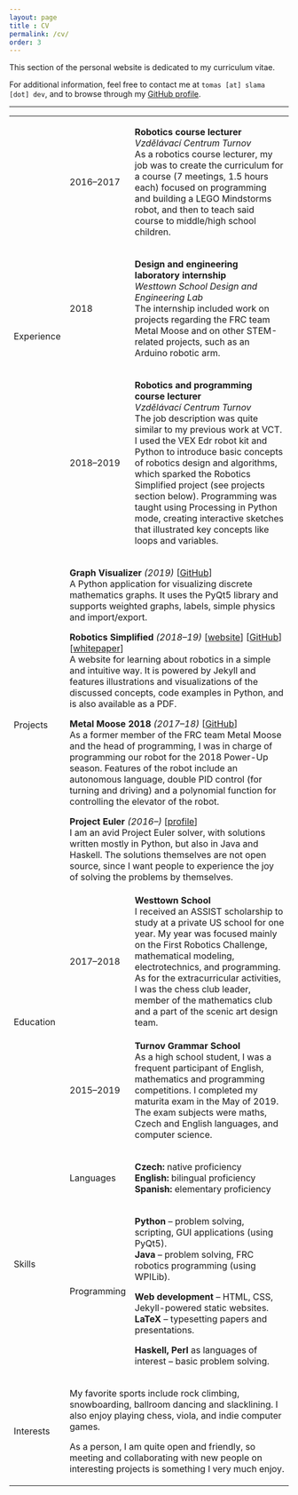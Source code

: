 ```yaml
---
layout: page
title : CV
permalink: /cv/
order: 3
---
```


This section of the personal website is dedicated to my curriculum vitae.

For additional information, feel free to contact me at `tomas [at] slama [dot] dev`, and to browse through my [GitHub profile](https://github.com/xiaoxiae/).

<hr style="margin-bottom: 0;">

<table class="cv-table">

  <tr>
    <td rowspan="3" class="cv-primary-group">
      <p><span>Experience</span></p>
    </td>
    <td class="cv-secondary-group">
      <p><span>2016–2017</span></p>
    </td>
    <td class="cv-content-cell">
      <p>
        <strong>Robotics course lecturer</strong>
		<br>
		<em>Vzdělávací Centrum Turnov</em>
        <br>
        As a robotics course lecturer, my job was to create the curriculum for a course (7 meetings, 1.5 hours each) focused on programming and building a LEGO Mindstorms robot, and then to teach said course to middle/high school children.
      </p>
    </td>
  </tr>
  <tr>
    <td class="cv-secondary-group">
      <p><span>2018</span></p>
    </td>
    <td class="cv-content-cell">
      <p>
        <strong>Design and engineering laboratory internship</strong>
		<br>
		<em>Westtown School Design and Engineering Lab</em>
        <br>
        The internship included work on projects regarding the FRC team Metal Moose and on other STEM-related projects, such as an Arduino robotic arm.
      </p>
    </td>
  </tr>
  <tr>
    <td class="cv-secondary-group">
      <p><span>2018–2019</span></p>
    </td>
    <td class="cv-content-cell">
      <p>
        <strong>Robotics and programming course lecturer</strong>
		<br>
		<em>Vzdělávací Centrum Turnov</em>
        <br>
        The job description was quite similar to my previous work at VCT.
		I used the VEX Edr robot kit and Python to introduce basic concepts of robotics design and algorithms, which sparked the Robotics Simplified project (see projects section below).
		Programming was taught using Processing in Python mode, creating interactive sketches that illustrated key concepts like loops and variables.
      </p>
    </td>
  </tr>

  <tr class="cv-spacer"></tr>
  
  <tr>
    <td class="cv-primary-group">
      <p><span>Projects</span></p>
    </td>
    <td colspan="2" class="cv-content-cell">
      <p>
        <strong>Graph Visualizer</strong> <em>(2019)</em> [<a href="https://github.com/xiaoxiae/GraphVisualizer">GitHub</a>]
        <br>
        A Python application for visualizing discrete mathematics graphs.
        It uses the PyQt5 library and supports weighted graphs, labels, simple physics and import/export.
      </p>
      <p>
        <strong>Robotics Simplified</strong> <em>(2018–19)</em> [<a href="http://robotics-simplified.com/">website</a>] [<a href="https://github.com/xiaoxiae/Robotics-Simplified-Website">GitHub</a>] [<a href="https://github.com/xiaoxiae/soc-paper-2019">whitepaper</a>]
        <br>
        A website for learning about robotics in a simple and intuitive way.
        It is powered by Jekyll and features illustrations and visualizations of the discussed concepts, code examples in Python, and is also available as a PDF.
      </p>
      <p>
        <strong>Metal Moose 2018</strong> <em>(2017–18)</em> [<a href="https://github.com/MetalMooseFRC/MetalMoose2018">GitHub</a>]
        <br>
        As a former member of the FRC team Metal Moose and the head of programming, I was in charge of programming our robot for the 2018 Power-Up season.
        Features of the robot include an autonomous language, double PID control (for turning and driving) and a polynomial function for controlling the elevator of the robot.
      </p>
      <p>
        <strong>Project Euler </strong> <em>(2016–)</em> [<a href="https://projecteuler.net/progress=thexiaoxiae">profile</a>]
        <br>
        I am an avid Project Euler solver, with solutions written mostly in Python, but also in Java and Haskell.
        The solutions themselves are not open source, since I want people to experience the joy of solving the problems by themselves.
      </p>
    </td>
  </tr>

  <tr class="cv-spacer"></tr>

  <tr>
    <td rowspan="2" class="cv-primary-group">
      <p><span>Education</span></p>
    </td>
    <td class="cv-secondary-group">
      <p><span>2017–2018</span></p>
  	</td>
    <td class="cv-content-cell">
      <strong>Westtown School</strong>
      <br>
      I received an ASSIST scholarship to study at a private US school for one year. My year was focused mainly on the First Robotics Challenge, mathematical modeling, electrotechnics, and programming.
	  As for the extracurricular activities, I was the chess club leader, member of the mathematics club and a part of the scenic art design team.
    </td>
  </tr>
  <tr>
    <td class="cv-secondary-group">
      <p><span>2015–2019</span></p>
    </td>
    <td class="cv-content-cell">
    <p>
      <strong>Turnov Grammar School</strong>
      <br>
	  As a high school student, I was a frequent participant of English, mathematics and programming competitions.
	  I completed my maturita exam in the May of 2019. The exam subjects were maths, Czech and English languages, and computer science.
    </p>
    </td>
  </tr>

  <tr class="cv-spacer"></tr>

  <tr>
    <td rowspan="2" class="cv-primary-group">
      <p><span>Skills</span></p>
    </td>
    <td class="cv-secondary-group">
      <p><span>Languages</span></p>
  	</td>
    <td class="cv-content-cell">
      <p>
	  	<strong>Czech:</strong> native proficiency
		<br>
		<strong>English:</strong> bilingual proficiency
		<br>
		<strong>Spanish:</strong> elementary proficiency
      </p>
    </td>
  </tr>
  <tr>
    <td class="cv-secondary-group">
      <p><span>Programming</span></p>
    </td>
    <td class="cv-content-cell">
      <p>
	    <strong>Python</strong> – problem solving, scripting, GUI applications (using PyQt5).
		<br>
		<strong>Java</strong> – problem solving, FRC robotics programming (using WPILib).
      </p>
	  <p>
		<strong>Web development</strong> – HTML, CSS, Jekyll-powered static websites.
		<br>
		<strong>LaTeX</strong> – typesetting papers and presentations.
	  </p>
      <p>
	  	<strong>Haskell, Perl</strong> as languages of interest – basic problem solving.
      </p>
    </td>
  </tr>

  <tr class="cv-spacer"></tr>

  <tr>
    <td class="cv-primary-group">
      <p><span>Interests</span></p>
    </td>
    <td colspan="2" class="cv-content-cell">
      <p>
        My favorite sports include rock climbing, snowboarding, ballroom dancing and slacklining.
        I also enjoy playing chess, viola, and indie computer games.
      </p>
      <p>
        As a person, I am quite open and friendly, so meeting and collaborating with new people on interesting projects is something I very much enjoy.
      </p>
    </td>
  </tr>
</table>
